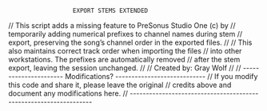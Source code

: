 
                      EXPORT STEMS EXTENDED

// This script adds a missing feature to PreSonus Studio One (c) by 
// temporarily adding numerical prefixes to channel names during stem
// export, preserving the song’s channel order in the exported files. 
// 
// This also maintains correct track order when importing the files 
// into other workstations. The prefixes are automatically removed 
// after the stem export, leaving the session unchanged.
//
// Created by: Gray Wolf 
//
// ---------------------- Modifications? ----------------------------
// If you modify this code and share it, please leave the original 
// credits above and document any modifications here.
// ------------------------------------------------------------------ 
